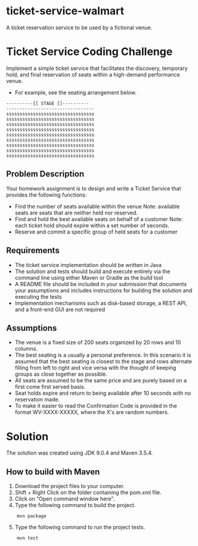 # ticket-service-walmart
A ticket reservation service to be used by a fictional venue.
# Ticket Service Coding Challenge
Implement a simple ticket service that facilitates the discovery, temporary hold, and final reservation of seats within a high-demand performance
venue.
- For example, see the seating arrangement below.
```
----------[[ STAGE ]]----------
---------------------------------
sssssssssssssssssssssssssssssssss
sssssssssssssssssssssssssssssssss
sssssssssssssssssssssssssssssssss
sssssssssssssssssssssssssssssssss
sssssssssssssssssssssssssssssssss
sssssssssssssssssssssssssssssssss
sssssssssssssssssssssssssssssssss
sssssssssssssssssssssssssssssssss
sssssssssssssssssssssssssssssssss
```

## Problem Description

Your homework assignment is to design and write a Ticket Service that provides the
following functions:
- Find the number of seats available within the venue
Note: available seats are seats that are neither held nor reserved.
- Find and hold the best available seats on behalf of a customer
Note: each ticket hold should expire within a set number of seconds.
- Reserve and commit a specific group of held seats for a customer

## Requirements
- The ticket service implementation should be written in Java
- The solution and tests should build and execute entirely via the command line using either Maven or Gradle as the build tool
- A README file should be included in your submission that documents your assumptions and includes instructions for building the
solution and executing the tests
- Implementation mechanisms such as disk-based storage, a REST API, and a front-end GUI are not required

## Assumptions
- The venue is a fixed size of 200 seats organized by 20 rows
and 10 columns.
- The best seating is a usually a personal preference. In this
scenario it is assumed that the best seating is closest to the stage and
rows alternate filling from left to right and vice versa with the
thought of keeping groups as close together as possible.
- All seats are assumed to be the same price and are purely
based on a first come first served basis.
- Seat holds expire and return to being available after 10
seconds with no reservation made.
- To make it easier to read the Confirmation Code is provided
in the format WV-XXXX-XXXXX, where the X's are random numbers.

# Solution
The solution was created using JDK 9.0.4 and Maven 3.5.4.
## How to build with Maven
1. Download the project files to your computer.
2. Shift + Right Click on the folder containing the pom.xml file.
3. Click on "Open command window here".
4. Type the following command to build the project.
```
    mvn package
```
5. Type the following command to run the project tests.
```
    mvn test
```
